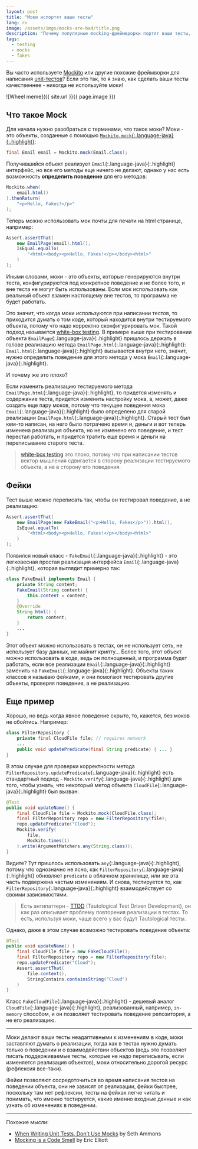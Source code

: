 ```yaml
---
layout: post
title: "Моки испортят ваши тесты"
lang: ru
image: /assets/imgs/mocks-are-bad/title.png
description: "Почему популярные mocking-фреймврорки портят ваши тесты, и как можно писать тесты без моков."
tags: 
  - testing
  - mocks
  - fakes
---
```


Вы часто используете [Mockito](https://site.mockito.org/) или другие похожие фреймворки для написания 
[unit-тестов](https://en.wikipedia.org/wiki/Unit_testing)? Если это так, то я знаю, как сделать ваши тесты качественнее - 
никогда не используйте моки! 

![Wheel meme]({{ site.url }}{{ page.image }})

<!--more-->

## Что такое Mock
Для начала нужно разобраться с терминами, что такое моки? Моки - это объекты, созданные с помощью 
[`Mockito.mock`{:.language-java}{:.highlight}](https://static.javadoc.io/org.mockito/mockito-core/2.10.0/org/mockito/Mockito.html):
```java
final Email email = Mockito.mock(Email.class);
```
Получившийся объект реализует `Email`{:.language-java}{:.highlight} интерфейс, но все его методы еще ничего не делают, однако у нас есть возможность
**определить поведение** для его методов:
```java
Mockito.when(
    email.html()
).thenReturn(
    "<p>Hello, Fakes!</p>"
);
```
Теперь можно использовать мок почты для печати на html странице, например:
```java
Assert.assertThat(
    new EmailPage(email).html(), 
    IsEqual.equalTo(
        "<html><body><p>Hello, Fakes!</p></body><html>"
    )
);
```

Иными словами, моки - это объекты, которые генерируются внутри теста, конфигурируются под конкретное поведение и не
более того, и вне теста не могут быть использованы. Если мок использовать как реальный объект взамен настоящему вне 
тестов, то программа не будет работать.

Это значит, что когда моки используются при написании тестов, то приходится думать о том коде, который находится внутри
тестируемого объекта, потому что надо корректно сконфигурировать мок. Такой подход называется 
[white-box testing](https://en.wikipedia.org/wiki/White-box_testing). 
В примере выше при тестировании объекта `EmailPage`{:.language-java}{:.highlight} пришлось держать в голове реализацию метода `EmailPage.html`{:.language-java}{:.highlight}: 
`Email.html`{:.language-java}{:.highlight} вызывается внутри него, значит, нужно определить поведение для этого метода у мока `Email`{:.language-java}{:.highlight}.

И почему же это плохо?

Если изменить реализацию тестируемого метода `EmailPage.html`{:.language-java}{:.highlight}, то придется изменять и содержание теста, придется 
изменить настройку мока, а, может, даже создать еще пару моков, потому что текущее поведения мока `Email`{:.language-java}{:.highlight} было 
определено для старой реализации `EmailPage.html`{:.language-java}{:.highlight}. Старый тест был кем-то написан, на него было потрачено время и,
деньги и вот теперь изменена реализация объекта, но не изменено его поведение, и тест перестал работать, и придется
тратить еще время и деньги на переписывание старого теста. 

> [white-box testing](https://en.wikipedia.org/wiki/White-box_testing)
это плохо, потому что при написании тестов вектор мышления сдвигается в сторону реализации тестируемого объекта, а не в 
сторону его поведения.

## Фейки
Тест выше можно переписать так, чтобы он тестировал поведение, а не реализацию:
```java
Assert.assertThat(
    new EmailPage(new FakeEmail("<p>Hello, Fakes</p>")).html(), 
    IsEqual.equalTo(
        "<html><body><p>Hello, Fakes!</p></body><html>"
    )
);
```
Появился новый класс - `FakeEmail`{:.language-java}{:.highlight} - это легковесная простая реализация интерфейса `Email`{:.language-java}{:.highlight}, которая выглядит примерно 
так:
```java
class FakeEmail implements Email {
    private String content;
    FakeEmail(String content) {
        this.content = content;
    }
    @Override
    String html() {
        return content;
    }
    ...
}
```
Этот объект можно использовать в тестах, он не использует сеть, не использует базу данных, не майнит крипту... Более
того, этот объект можно использовать в коде, ведь он полноценный, и программа будет работать, если все реализации 
`Email`{:.language-java}{:.highlight} заменить на `FakeEmail`{:.language-java}{:.highlight}. 
Объекты таких классов я называю фейками, и они помогают тестировать другие объекты,
проверяя поведение, а не реализацию.

## Еще пример
Хорошо, но ведь когда явное поведение скрыто, то, кажется, без моков не обойтись. Например:
```java
class FilterRepository {
    private final CloudFile file; // requires network
    ...
    public void updatePredicate(final String predicate) { ... }
}
```
В этом случае для проверки корректности метода `FilterRepository.updatePredicate`{:.language-java}{:.highlight} есть стандартный подход - 
`Mockito.verify`{:.language-java}{:.highlight} для того, чтобы узнать, что некоторый метод объекта `CloudFile`{:.language-java}{:.highlight} был вызван:
```java
@Test
public void updateName() {
    final CloudFile file = Mockito.mock(CloudFile.class);
    final FilterRepository repo = new FilterRepository(file);
    repo.updatePredicate("Cloud");
    Mockito.verify(
        file, 
        Mockito.times(1)
    ).write(ArgumentMatchers.any(String.class));
}
```
Видите? Тут пришлось использовать `any`{:.language-java}{:.highlight}, потому что 
однозначно не ясно, как `FilterRepository`{:.language-java}{:.highlight} обновляет `predicate` в
облачном хранилище, или же эта часть подвержена частым изменениям. И снова, тестируется то, как `FilterRepository`{:.language-java}{:.highlight} 
взаимодействует со своими зависимостями. 

> Есть антипаттерн - [TTDD][ttdd] (Tautological Test Driven Development), он как
раз описывает проблему повторения реализации в тестах. То есть, используя моки,
чаще всего у вас будут Tautological тесты.

Однако, даже в этом случае возможно тестировать поведение объекта:
```java
@Test
public void updateName() {
    final CloudFile file = new FakeCloudFile();
    final FilterRepository repo = new FilterRepository(file);
    repo.updatePredicate("Cloud");
    Assert.assertThat(
        file.content(),
        StringContains.containsString("Cloud")
    )
}
```
Класс `FakeCloudFile`{:.language-java}{:.highlight} - дешевый аналог `CloudFile`{:.language-java}{:.highlight}, реализованный, например, `in-memory` способом, и он позволяет 
тестировать поведение репозитория, а не его реализацию.

---
Моки делают ваши тесты неадаптивными к изменениям в коде, моки заставляют думать о 
реализации, тогда как в тестах нужно думать только о поведении и о взаимодействии объектов (ведь это позволяет писать 
поддерживаемые тесты, которые не надо переписывать, если изменяется реализация объектов), моки относительно дорогой 
ресурс (рефлексия все-таки).

Фейки позволяют сосредоточиться во время написания тестов на поведении объекта, они не 
зависят от реализации, фейки быстрее, поскольку там нет рефлексии, тесты на фейках легче читать и понимать, 
что именно тестируется, какие именно входные данные и как узнать об изменениях в поведении. 

---
Похожие мысли:
- [When Writing Unit Tests, Don’t Use Mocks][when-writing-unit-tests-dont-use-mocks] 
by Seth Ammons
- [Mocking is a Code Smell][mocking-is-a-code-smell] by Eric Elliott

[ttdd]: https://fabiopereira.me/blog/2010/05/27/ttdd-tautological-test-driven-development-anti-pattern/
[when-writing-unit-tests-dont-use-mocks]: https://sendgrid.com/blog/when-writing-unit-tests-dont-use-mocks/
[mocking-is-a-code-smell]: https://medium.com/javascript-scene/mocking-is-a-code-smell-944a70c90a6a